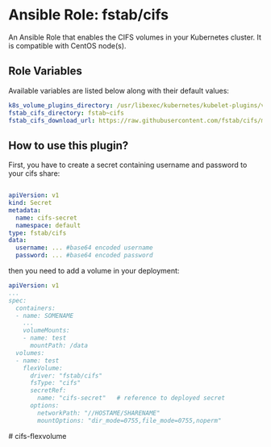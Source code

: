 # Ansible Role: fstab/cifs

An Ansible Role that enables the CIFS volumes in your Kubernetes cluster. It is compatible with CentOS node(s).

## Role Variables

Available variables are listed below along with their default values:

```yaml
k8s_volume_plugins_directory: /usr/libexec/kubernetes/kubelet-plugins/volume/exec
fstab_cifs_directory: fstab~cifs
fstab_cifs_download_url: https://raw.githubusercontent.com/fstab/cifs/master/cifs
```

##  How to use this plugin?
First, you have to create a secret containing username and password to your cifs share:

```yaml

apiVersion: v1
kind: Secret
metadata:
  name: cifs-secret
  namespace: default
type: fstab/cifs
data:
  username: ... #base64 encoded username
  password: ... #base64 encoded password

```

then you need to add a volume in your deployment:

```yaml
apiVersion: v1
...
spec:
  containers:
  - name: SOMENAME
    ...
    volumeMounts:
    - name: test          
      mountPath: /data    
  volumes:
  - name: test
    flexVolume:
      driver: "fstab/cifs"
      fsType: "cifs"
      secretRef:
        name: "cifs-secret"   # reference to deployed secret
      options:
        networkPath: "//HOSTAME/SHARENAME"
        mountOptions: "dir_mode=0755,file_mode=0755,noperm"
```

#   c i f s - f l e x v o l u m e  
 